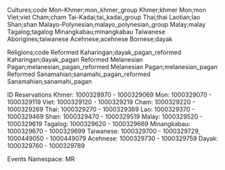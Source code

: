 Cultures;code
Mon-Khmer;mon_khmer_group
Khmer;khmer
Mon;mon
Viet;viet
Cham;cham
Tai-Kadai;tai_kadai_group
Thai;thai
Laotian;lao
Shan;shan
Malayo-Polynesian;malayo_polynesian_group
Malay;malay
Tagalog;tagalog
Minangkabau;minangkabau
Taiwanese Aborigines;taiwanese
Acehnese;acehnese
Bornese;dayak

Religions;code
Reformed Kaharingan;dayak_pagan_reformed
Kaharingan;dayak_pagan
Reformed Melanesian Pagan;melanesian_pagan_reformed
Melanesian Pagan;melanesian_pagan
Reformed Sanamahian;sanamahi_pagan_reformed
Sanamahian;sanamahi_pagan

ID Reservations
Khmer: 1000328970 - 1000329069
Mon: 1000329070 - 1000329119
Viet: 1000329120 - 1000329219
Cham: 1000329220 - 1000329269
Thai: 1000329270 - 1000329369
Lao: 1000329370 - 1000329469
Shan: 1000329470 - 1000329519
Malay: 1000329520 - 1000329619
Tagalog: 1000329620 - 1000329669
Minangkabau: 1000329670 - 1000329699
Taiwanese: 1000329700 - 1000329729, 1000449050 - 1000449079 
Acehnese: 1000329730 - 1000329759
Dayak: 1000329760 - 1000329789

Events Namespace: MR
